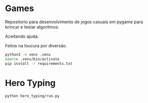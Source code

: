 # Games

Repositorio para desenvolvimento de jogos casuais em pygame para brincar e testar algoritmos.

Aceitando ajuda. 

Feitos na loucura por diversão.

```sh
python3 -m venv .venv
source .venv/bin/activate
pip install -r requirements.txt
```

# Hero Typing
```sh
python hero_typing/run.py
```
